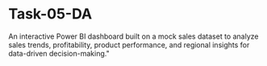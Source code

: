 # Task-05-DA
An interactive Power BI dashboard built on a mock sales dataset to analyze sales trends, profitability, product performance, and regional insights for data-driven decision-making."
